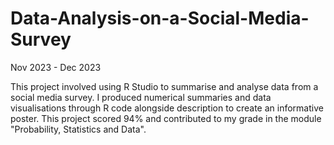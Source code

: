 # Data-Analysis-on-a-Social-Media-Survey

Nov 2023 - Dec 2023  

This project involved using R Studio to summarise and analyse data from a social media survey. I produced numerical summaries and data visualisations through R code alongside description to create an informative poster. 
This project scored 94% and contributed to my grade in the module "Probability, Statistics and Data".
